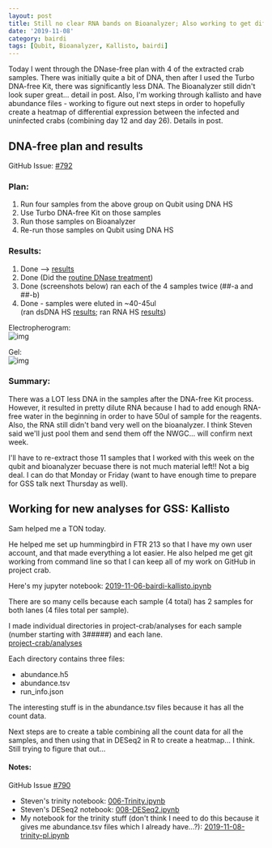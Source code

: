 ```yaml
---
layout: post
title: Still no clear RNA bands on Bioanalyzer; Also working to get diff. exp. for GSS
date: '2019-11-08'
category: bairdi
tags: [Qubit, Bioanalyzer, Kallisto, bairdi]
---
```

Today I went through the DNase-free plan with 4 of the extracted crab samples. There was initially quite a bit of DNA, then after I used the Turbo DNA-free Kit, there was significantly less DNA. The Bioanalyzer still didn't look super great... detail in post. Also, I'm working through kallisto and have abundance files - working to figure out next steps in order to hopefully create a heatmap of differential expression between the infected and uninfected crabs (combining day 12 and day 26). Details in post. 

## DNA-free plan and results
GitHub Issue: [#792](https://github.com/RobertsLab/resources/issues/792) 

### Plan:        
1. Run four samples from the above group on Qubit using DNA HS
2. Use Turbo DNA-free Kit on those samples
3. Run those samples on Bioanalyzer
4. Re-run those samples on Qubit using DNA HS 

### Results:     
1. Done --> [results](https://docs.google.com/spreadsheets/d/1s24I4mCZ-cc3doEP8mFzSorhmhTRUeOeNhJORagqbpM/edit#gid=0)
2. Done (Did the [routine DNase treatment](https://assets.thermofisher.com/TFS-Assets/LSG/manuals/1907M_turbodnafree_UG.pdf)) 
3. Done (screenshots below) ran each of the 4 samples twice (##-a and ##-b)
4. Done - samples were eluted in ~40-45ul         
(ran dsDNA HS [results](https://docs.google.com/spreadsheets/d/1vo88dZhff06Afgz6ejCYwsYLlOaEO8Z22ui-sg3P58k/edit?usp=sharing); ran RNA HS [results](https://docs.google.com/spreadsheets/d/1jf5JNffUMiI5d7fDz39C7j0v5QXkXBYbwhg7SWC71sY/edit?usp=sharing))

Electropherogram:      
![img](../notebook-images/20191108-bioanalyzer/bioanalyzer-4samples.PNG)    

Gel:    
![img](../notebook-images/20191108-bioanalyzer/bioanalyzer-gel-4samples.PNG)

### Summary:   
There was a LOT less DNA in the samples after the DNA-free Kit process. However, it resulted in pretty dilute RNA because I had to add enough RNA-free water in the beginning in order to have 50ul of sample for the reagents. Also, the RNA still didn't band very well on the bioanalyzer. I think Steven said we'll just pool them and send them off the NWGC... will confirm next week. 

I'll have to re-extract those 11 samples that I worked with this week on the qubit and bioanalyzer becuase there is not much material left!! Not a big deal. I can do that Monday or Friday (want to have enough time to prepare for GSS talk next Thursday as well). 

## Working for new analyses for GSS: Kallisto
Sam helped me a TON today. 

He helped me set up hummingbird in FTR 213 so that I have my own user account, and that made everything a lot easier. He also helped me get git working from command line so that I can keep all of my work on GitHub in project crab. 

Here's my jupyter notebook: [2019-11-06-bairdi-kallisto.ipynb](https://github.com/RobertsLab/project-crab/blob/master/notebooks/2019-11-06-bairdi-kallisto.ipynb)

There are so many cells because each sample (4 total) has 2 samples for both lanes (4 files total per sample). 

I made individual directories in project-crab/analyses for each sample (number starting with 3#####) and each lane.     
[project-crab/analyses](https://github.com/RobertsLab/project-crab/tree/master/analyses)

Each directory contains three files:     
- abundance.h5      
- abundance.tsv    
- run_info.json

The interesting stuff is in the abundance.tsv files because it has all the count data. 

Next steps are to create a table combining all the count data for all the samples, and then using that in DESeq2 in R to create a heatmap... I think. Still trying to figure that out... 


#### Notes:     
GitHub Issue [#790](https://github.com/RobertsLab/resources/issues/790)        

- Steven's trinity notebook: [006-Trinity.ipynb](https://github.com/sr320/course-fish546-2018/blob/master/jupyter-nbs/006-Trinity.ipynb)
- Steven's DESeq2 notebook: [008-DESeq2.ipynb](https://github.com/sr320/course-fish546-2018/blob/master/jupyter-nbs/008-DESeq2.ipynb)
- My notebook for the trinity stuff (don't think I need to do this because it gives me abundance.tsv files which I already have...?): [2019-11-08-trinity-pl.ipynb](https://github.com/RobertsLab/project-crab/blob/master/notebooks/2019-11-08-trinity-pl.ipynb)
